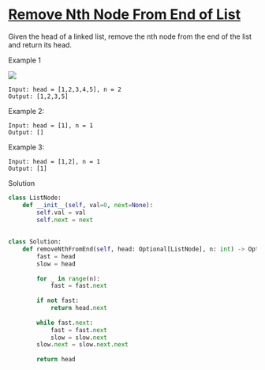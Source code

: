 # [Remove Nth Node From End of List](https://leetcode.com/problems/remove-nth-node-from-end-of-list/)

Given the head of a linked list, remove the nth node from the end of the list and return its head.

Example 1

![](https://assets.leetcode.com/uploads/2020/10/03/remove_ex1.jpg)

```
Input: head = [1,2,3,4,5], n = 2
Output: [1,2,3,5]
```
Example 2:
```
Input: head = [1], n = 1
Output: []
```
Example 3:
```
Input: head = [1,2], n = 1
Output: [1]
```
Solution
```python
class ListNode:
    def __init__(self, val=0, next=None):
        self.val = val
        self.next = next
        
        
class Solution:
    def removeNthFromEnd(self, head: Optional[ListNode], n: int) -> Optional[ListNode]:
        fast = head
        slow = head
        
        for _ in range(n):
            fast = fast.next
            
        if not fast:
            return head.next
        
        while fast.next:
            fast = fast.next
            slow = slow.next
        slow.next = slow.next.next
        
        return head
```